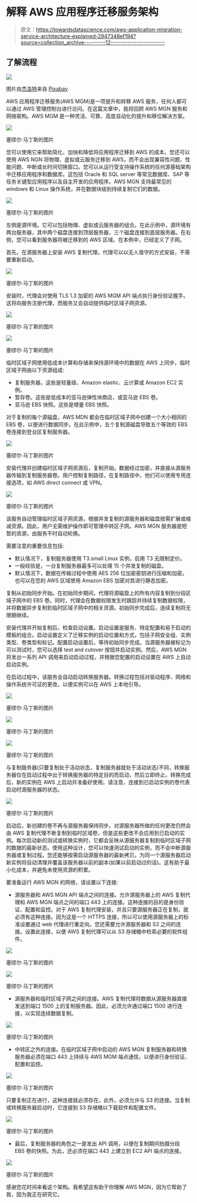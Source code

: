 # 解释 AWS 应用程序迁移服务架构

> 原文：<https://towardsdatascience.com/aws-application-migration-service-architecture-explained-2947348ef194?source=collection_archive---------12----------------------->

## 了解流程

![](img/c00026a3ea24d78f52fbb833b470d88f.png)

图片由[杰洛特](https://pixabay.com/users/geralt-9301/?tab=latest)来自 [Pixabay](https://pixabay.com/)

AWS 应用程序迁移服务(AWS MGM)是一项提升和转移 AWS 服务，任何人都可以通过 AWS 管理控制台进行访问。在这篇文章中，我将回顾 AWS MGN 服务和网络架构。AWS MGM 是一种灵活、可靠、高度自动化的提升和移位解决方案。

![](img/8aacaaeb026986c24e5ae60618509947.png)

塞缪尔·马丁斯的图片

您可以使用它来帮助简化、加快和降低将应用程序迁移到 AWS 的成本。您还可以使用 AWS NGN 将物理、虚拟或云服务迁移到 AWS，而不会出现兼容性问题、性能问题、中断或长时间切换窗口。您可以从运行受支持操作系统的任何源基础架构中迁移应用程序和数据库。这包括 Oracle 和 SQL server 等常见数据库、SAP 等任务关键型应用程序以及自主开发的应用程序。AWS MGN 支持最常见的 windows 和 Linux 操作系统，并在数据块级别持续复制它们的数据。

![](img/2d1821cf61d672e3d969cd240d48c4ea.png)

塞缪尔·马丁斯的图片

左侧是源环境。它可以包括物理、虚拟或云服务器的组合。在此示例中，源环境有两台服务器，其中两个磁盘连接到顶层服务器，三个磁盘连接到底层服务器。在右侧，您可以看到服务器将被迁移到的 AWS 区域。在本例中，已经定义了子网。

首先，在源服务器上安装 AWS 复制代理。代理可以以无人值守的方式安装，不需要重新启动。

![](img/adf1f1bfb7d7667fd62c17c8172f6163.png)

塞缪尔·马丁斯的图片

安装时，代理会对使用 TLS 1.3 加密的 AWS MGM API 端点执行身份验证握手。这将向服务注册代理，而服务又会自动提供临时区域子网资源。

![](img/30df5b1d3bae56cf3abe5c19de65d5f5.png)

塞缪尔·马丁斯的图片

![](img/2fef297c3e3a7eb3e917fe1cad72ed04.png)

塞缪尔·马丁斯的图片

临时区域子网使用低成本计算和存储来保持源环境中的数据在 AWS 上同步。临时区域子网由以下资源组成:

*   复制服务器。这些是轻量级、Amazon elastic、云计算或 Amazon EC2 实例。
*   暂存卷。这些是低成本的亚马逊弹性块商店，或亚马逊 EBS 卷。
*   亚马逊 EBS 快照。这些是增量 EBS 快照。

对于复制的每个源磁盘，AWS MDN 都会在临时区域子网中创建一个大小相同的 EBS 卷，以便进行数据同步。在此示例中，五个复制源磁盘导致五个等效的 EBS 卷连接到登台区复制服务器。

![](img/4ce95bd3d611f8b63fb9ffdf35197edb.png)

塞缪尔·马丁斯的图片

安装代理并创建临时区域子网资源后，复制开始。数据经过加密，并直接从源服务器传输到复制服务器卷。用户控制复制路径，在复制路径中，他们可以使用专用连接选项，如 AWS direct connect 或 VPN。

![](img/99ae27d9c697157190a528327f582363.png)

塞缪尔·马丁斯的图片

该服务自动管理临时区域子网资源，根据并发复制的源服务器和磁盘按需扩展或缩减资源。因此，用户无需维护操作即可管理中转区子网。AWS MGN 服务器是短暂的资源，由服务不时自动轮换。

需要注意的重要信息包括:

*   默认情况下，复制服务器使用 T3.small Linux 实例，启用 T3 无限制定价。
*   一般经验是，一台复制服务器最多可以处理 15 个并发复制的磁盘。
*   默认情况下，数据在传输过程中使用 AES 256 位加密密钥进行压缩和加密。也可以在您的 AWS 区域使用 Amazon EBS 加密对其进行静态加密。

复制从初始同步开始。在初始同步期间，代理将源磁盘上的所有内容复制到分段区域子网中的 EBS 卷。同时，代理会在数据权限发生时跟踪并持续复制数据权限，并将数据异步复制到临时区域子网中的相关资源。初始同步完成后，连续复制将无限期继续。

安装代理并开始复制后，检查启动设置。启动设置是服务、特定配置和易于启动的模板的组合。启动设置定义了迁移实例的启动位置和方式，包括子网安全组、实例类型、卷类型和标记。配置启动设置后，等待初始同步完成。当源服务器被标记为可以测试时，您可以选择 test and cutover 按钮并启动实例。然后，AWS MGN 将发出一系列 API 调用来启动启动过程，并根据您配置的启动设置在 AWS 上自动启动实例。

在启动过程中，该服务会自动启动转换服务器。转换过程包括对驱动程序、网络和操作系统许可证的更改，以便实例可以在 AWS 上本地引导。

![](img/e34909a74e3bc64f0277d16808e52163.png)

塞缪尔·马丁斯的图片

![](img/faae772c7afb04444857626f3f9d4047.png)

塞缪尔·马丁斯的图片

![](img/3479cb10797713e37dd8144f22f0cd41.png)

塞缪尔·马丁斯的图片

与复制服务器(只要复制处于活动状态，复制服务器就处于活动状态)不同，转换服务器仅在启动过程中出于转换服务器的特定目的而启动，然后立即终止。转换完成后，新的实例在 AWS 上启动并准备好使用。请注意，连接到已启动实例的卷代表启动时源服务器的状态。

![](img/85797c1fe3b4ae693cd7774c99e6d717.png)

塞缪尔·马丁斯的图片

启动后，新创建的卷不再与源服务器保持同步。对源服务器所做的任何更改仍然会由 AWS 复制代理不断复制到临时区域卷，但是这些更改不会应用到已启动的实例。每次启动新的测试或转换实例时，它都会反映从源服务器复制到临时区域子网的数据的最新状态。使用这种设计，您可以快速测试启动的实例，而不会中断源服务器或复制过程。您还能够按需启动源服务器的最新拷贝。为同一个源服务器启动新实例将自动清理并覆盖该服务器以前的副本(如果以前启动过的话)。这有助于最小化成本，并避免未使用资源的积累。

要准备运行 AWS MGN 的网络，请设置以下连接:

*   源服务器和 AWS MGN API 端点之间的连接。允许源服务器上的 AWS 复制代理和 AWS MGN 端点之间的端口 443 上的连接。这种连接的目的是身份验证、配置和监控。对于 AWS 复制代理安装，并且只要源服务器正在复制，就必须有这种连接。因为这是一个 HTTPS 连接，所以可以使用源服务器上的标准设置通过 web 代理进行重定向。您还需要允许源服务器和 S3 之间的连接。设置此连接，以便 AWS 复制代理可以从 S3 存储桶中检索必要的软件组件。

![](img/e032673bf17328fb0b84c642b7d65898.png)

塞缪尔·马丁斯的图片

![](img/6cfa907e36562e1e10d2112c59b755b9.png)

塞缪尔·马丁斯的图片

*   源服务器和临时区域子网之间的连接。AWS 复制代理将数据从源服务器直接发送到端口 1500 上的复制服务器。因此，必须允许通过端口 1500 进行连接，以实现连续数据复制。

![](img/60a917e6ba78a49079fe8bcc277f9d5d.png)

塞缪尔·马丁斯的图片

*   中转区之外的连接。在临时区域子网中启动的 AWS MGN 复制服务器和转换服务器必须在端口 443 上持续与 AWS MGM 端点通信，以便进行身份验证、配置和监控。

![](img/6db33704ec662f84066a2a669603e7d0.png)

塞缪尔·马丁斯的图片

只要复制正在进行，这种连接就必须存在。此外，必须允许与 S3 的连接。当复制或转换服务器启动时，它连接到 S3 存储桶以下载软件和配置文件。

![](img/3d5b381ca2ced63e5dcf5685bc19eeca.png)

塞缪尔·马丁斯的图片

*   最后，复制服务器的角色之一是发出 API 调用，以便在复制期间拍摄分段 EBS 卷的快照。为此，还必须在端口 443 上建立到 EC2 API 端点的连接。

![](img/9a150f3bb3be221e31d581876d3e0eb7.png)

塞缪尔·马丁斯的图片

感谢您花时间来看这个架构。我希望这有助于你理解 AWS MGN，因为它帮助了我，因为我正在研究它。